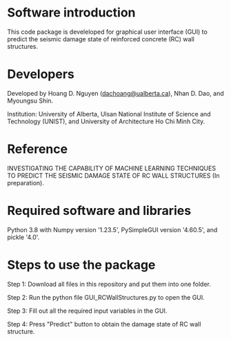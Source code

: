 
# Software introduction

This code package is develeloped for graphical user interface (GUI) to predict the seismic damage state of reinforced concrete (RC) wall structures. 

# Developers

Developed by Hoang D. Nguyen (dachoang@ualberta.ca), Nhan D. Dao, and Myoungsu Shin. 

Institution: University of Alberta, Ulsan National Institute of Science and Technology (UNIST), and University of Architecture Ho Chi Minh City.

# Reference

INVESTIGATING THE CAPABILITY OF MACHINE LEARNING TECHNIQUES TO PREDICT THE SEISMIC DAMAGE STATE OF RC WALL STRUCTURES (In preparation).

# Required software and libraries

Python 3.8 with Numpy version '1.23.5', PySimpleGUI version '4.60.5', and pickle '4.0'.

# Steps to use the package

Step 1: Download all files in this repository and put them into one folder. 

Step 2: Run the python file GUI_RCWallStructures.py to open the GUI.

Step 3: Fill out all the required input variables in the GUI.

Step 4: Press "Predict" button to obtain the damage state of RC wall structure.

